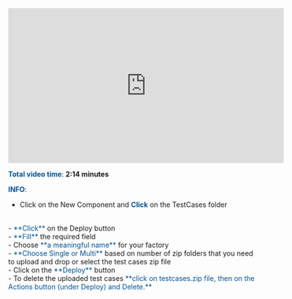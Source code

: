 <iframe width="560" height="315" src="https://www.youtube.com/embed/XOmjlEpqFeI" frameborder="0" allow="accelerometer; autoplay; encrypted-media; gyroscope; picture-in-picture" allowfullscreen></iframe>

<br>

<span style="color:#005294">**Total video time**</span>: **2:14 minutes**
<br>

<span style="color:#005294">**INFO**</span>:
<br>
 - Click on the New Component and <span style="color:#005294">**Click**</span>  on the TestCases folder 
  </br>
 - <span style="color:#005294">**Click**</span> on the Deploy button
 </br>
 -  <span style="color:#005294">**Fill**</span> the required field
</br>
 -  Choose <span style="color:#005294">**a meaningful name**</span>  for your factory
</br>
 - <span style="color:#005294">**Choose Single or Multi**</span> based on number of zip folders that you need to upload and drop or select the test cases zip file
</br>
 - Click on the <span style="color:#005294">**Deploy**</span> button
</br>
 - To delete the uploaded test cases <span style="color:#005294">**click on testcases.zip file, then on the Actions button (under Deploy) and Delete.**</span> 
</br>


